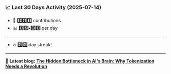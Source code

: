 <!--START_STATS-->
### 📈 Last 30 Days Activity (2025-07-14)  
- 🧮 **9️⃣6️⃣1️⃣** contributions  
- 📊 **3️⃣2️⃣•0️⃣3️⃣** per day
---
- 🔥 **4️⃣4️⃣** day streak!
---
📝 **Latest blog:** [**The Hidden Bottleneck in AI's Brain: Why Tokenization Needs a Revolution**](https://andriak.com/blog/tokenization-revolution)
<!--END_STATS-->
